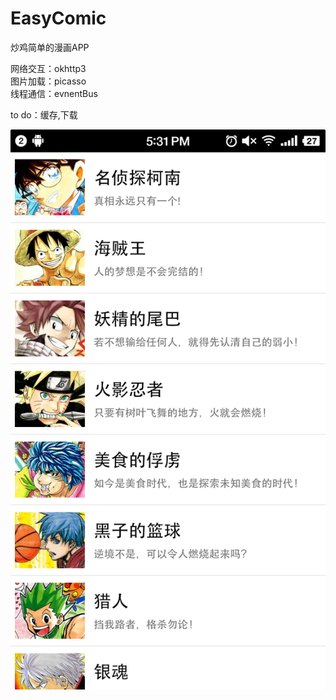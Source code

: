 # EasyComic
炒鸡简单的漫画APP<br>


网络交互：okhttp3<br>
图片加载：picasso<br>
线程通信：evnentBus<br>

to do：缓存,下载



![](https://github.com/yj970/EasyComic/raw/master/app/src/main/res/mipmap-xxhdpi/easyComic.png)  
